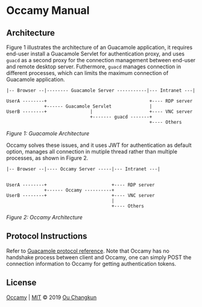 # Occamy Manual

## Architecture

Figure 1 illustrates the architecture of an Guacamole application, it requires
end-user install a Guacamole Servlet for authentication proxy, and uses `guacd` as
a second proxy for the connection management between end-user and remote desktop server.
Futhermore, `guacd` manages connection in different processes, which can limits the maximum
connection of Guacamole application.

```
|-- Browser --|-------- Guacamole Server -----------|--- Intranet ---|

UserA --------+                                      +---- RDP server
              +------ Guacamole Servlet              |
UserB --------+                |                     +---- VNC server
                               +------- guacd -------+
                                                     +---- Others
```

_Figure 1: Guacamole Architecture_

Occamy solves these issues, and it uses JWT for authentication as default option, manages
all connection in mutiple thread rather than multiple processes, as shown in Figure 2.

```
|-- Browser --|---- Occamy Server -----|--- Intranet ---|


UserA --------+                        +---- RDP server
              +------ Occamy ----------+
UserB --------+                        +---- VNC server
                                       |
                                       +---- Others
```

_Figure 2: Occamy Architecture_

## Protocol Instructions

Refer to [Guacamole protocol reference](https://guacamole.apache.org/doc/gug/protocol-reference.html). Note that Occamy has no handshake process between client and Occamy, one can simply POST the connection information to Occamy for getting authentication tokens. 


## License

[Occamy](https://github.com/changkun/occamy) | [MIT](./LICENSE) &copy; 2019 [Ou Changkun](https://changkun.de)
